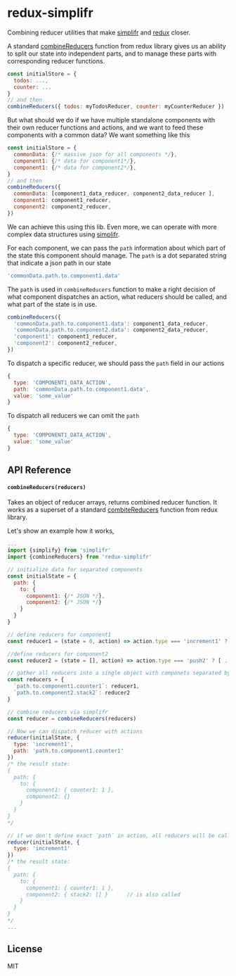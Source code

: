# redux-simplifr

Combining reducer utilities that make [simplifr](https://github.com/krispo/simplifr) and [redux](https://github.com/reactjs/redux) closer. 

A standard [combineReducers](http://redux.js.org/docs/api/combineReducers.html) function from redux library gives us 
an ability to split our state into independent parts, and to manage these parts with corresponding reducer functions.
```js
const initialStore = {
  todos: ...,
  counter: ...
}
// and then
combineReducers({ todos: myTodosReducer, counter: myCounterReducer })
```

But what should we do if we have multiple standalone components with their own reducer functions and actions, 
and we want to feed these components with a common data?
We want something like this
```js
const initialStore = {
  commonData: {/* massive json for all components */},
  component1: {/* data for component1*/},
  component1: {/* data for component2*/},
}
// and then
combineReducers({ 
  commonData: [component1_data_reducer, component2_data_reducer ],
  component1: component1_reducer,
  component2: component2_reducer,
})
```
We can achieve this using this lib. Even more, we can operate with more complex data structures using [simplifr](https://github.com/krispo/simplifr).


For each component, we can pass the `path` information about which part of the state this component should manage.
The `path` is a dot separated string that indicate a json path in our state
```js
'commonData.path.to.component1.data'
```

The `path` is used in `combineReducers` function to make a right decision of what component dispatches an action, 
what reducers should be called, and what part of the state is in use. 
```js
combineReducers({ 
  'commonData.path.to.component1.data': component1_data_reducer,
  'commonData.path.to.component2.data': component2_data_reducer, 
  'component1': component1_reducer,
  'component2': component2_reducer,
})
``` 

To dispatch a specific reducer, we should pass the `path` field in our actions
```js
{
  type: 'COMPONENT1_DATA_ACTION',
  path: 'commonData.path.to.component1.data',
  value: 'some_value'
}
```
To dispatch all reducers we can omit the `path`
```js
{
  type: 'COMPONENT1_DATA_ACTION',
  value: 'some_value'
}
```

## API Reference

#### `combineReducers(reducers)`
Takes an object of reducer arrays, returns combined reducer function.
It works as a superset of a standard [combiteReducers](http://redux.js.org/docs/api/combineReducers.html) function from redux library.

Let's show an example how it works,
```js
...
import {simplify} from 'simplifr'
import {combineReducers} from 'redux-simplifr'

// initialize data for separated components
const initialState = {
  path: {
    to: {
      component1: {/* JSON */},
      component2: {/* JSON */}
    }
  }
}

// define reducers for component1
const reducer1 = (state = 0, action) => action.type === 'increment1' ? state + 1 : state

//define reducers for component2
const reducer2 = (state = [], action) => action.type === 'push2' ? [ ...state, action.value ] : state

// gather all reducers into a single object with componets separated by `path`
const reducers = {
  `path.to.component1.counter1`: reducer1,
  `path.to.component2.stack2`: reducer2      
}

// combine reducers via simplifr
const reducer = combineReducers(reducers)

// Now we can dispatch reducer with actions
reducer(initialState, { 
  type: 'increment1',
  path: 'path.to.component1.counter1'  
})
/* the result state:
{
  path: {
    to: {
      component1: { counter1: 1 },
      component2: {}
    }
  }
}
*/

// if we don't define exact `path` in action, all reducers will be called
reducer(initialState, { 
  type: 'increment1'
})
/* the result state:
{
  path: {
    to: {
      component1: { counter1: 1 },
      component2: { stack2: [] }      // is also called
    }
  }
}
*/
...
```

## License
MIT